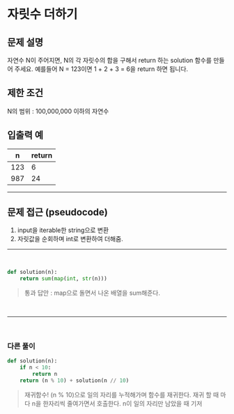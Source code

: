 # 자릿수 더하기

## 문제 설명

자연수 N이 주어지면, N의 각 자릿수의 합을 구해서 return 하는 solution 함수를 만들어 주세요.
예를들어 N = 123이면 1 + 2 + 3 = 6을 return 하면 됩니다.

## 제한 조건

N의 범위 : 100,000,000 이하의 자연수

## 입출력 예

|n|return|
|---|---|
|123|6|
|987|24|

---

## 문제 접근 (pseudocode)
1. input을 iterable한 string으로 변환
2. 자릿값을 순회하며 int로 변환하여 더해줌.

---

<br>

```python
def solution(n):
    return sum(map(int, str(n)))
```
> 통과 답안 : map으로 돌면서 나온 배열을 sum해준다.

<br>

---
<br>

### 다른 풀이

```python
def solution(n):
    if n < 10:
        return n
    return (n % 10) + solution(n // 10) 
```
> 재귀함수!
> (n % 10)으로 일의 자리를 누적해가며 함수를 재귀한다.
> 재귀 할 때 마다 n을 한자리씩 줄여가면서 호출한다.
> n이 일의 자리만 남았을 때 기저